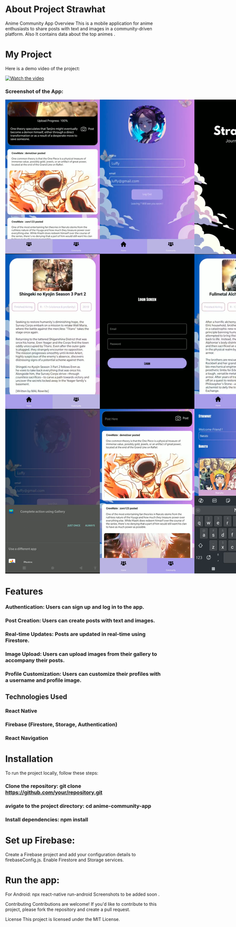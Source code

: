 # About Project Strawhat
Anime Community App
Overview
This is a mobile application for anime enthusiasts to share posts with text and images in a community-driven platform. Also It contains data about the top animes .
# My Project

Here is a demo video of the project:

[![Watch the video](https://img.youtube.com/vi/lbKbCvwhnlQ/maxresdefault.jpg)](https://youtu.be/lbKbCvwhnlQ)
### Screenshot of the App:
<div style="display: flex;">
<img src="https://github.com/RachitaPant/Strawhat/raw/main/str5.png" width="300" />
<img src="https://github.com/RachitaPant/Strawhat/raw/main/str2.png" width="300" />
<img src="https://github.com/RachitaPant/Strawhat/raw/main/str3.png" width="300" />
<img src="https://github.com/RachitaPant/Strawhat/raw/main/str4.png" width="300" />
</div>
<div style="display: flex;">
<img src="https://github.com/RachitaPant/Strawhat/raw/main/str6.png" width="300" />
<img src="https://github.com/RachitaPant/Strawhat/raw/main/str7.png" width="300" />
<img src="https://github.com/RachitaPant/Strawhat/raw/main/str8.png" width="300" />
<img src="https://github.com/RachitaPant/Strawhat/raw/main/str9.png" width="300" />
  </div>
  <div style="display: flex;">
<img src="https://github.com/RachitaPant/Strawhat/raw/main/str10.png" width="300" />
<img src="https://github.com/RachitaPant/Strawhat/raw/main/str11.png" width="300" />
<img src="https://github.com/RachitaPant/Strawhat/raw/main/str1.png" width="300" />
  </div>

# Features
### Authentication: Users can sign up and log in to the app.
### Post Creation: Users can create posts with text and images.
### Real-time Updates: Posts are updated in real-time using Firestore.
### Image Upload: Users can upload images from their gallery to accompany their posts.
### Profile Customization: Users can customize their profiles with a username and profile image.
## Technologies Used
### React Native
### Firebase (Firestore, Storage, Authentication)
### React Navigation
# Installation
To run the project locally, follow these steps:

### Clone the repository: git clone https://github.com/your/repository.git
### avigate to the project directory: cd anime-community-app
### Install dependencies: npm install
# Set up Firebase:
Create a Firebase project and add your configuration details to firebaseConfig.js.
Enable Firestore and Storage services.
# Run the app:
For Android: npx react-native run-android
Screenshots to be added soon .


Contributing
Contributions are welcome! If you'd like to contribute to this project, please fork the repository and create a pull request.

License
This project is licensed under the MIT License.
